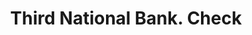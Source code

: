 ---
doi: 10.7916/D8CZ4K9P
date_other: '1870'
date_other_textual: 1870-1879
form: printed ephemera
genre:
- Checks (bank checks)
name:
- Third National Bank
object_in_context_url: https://biggert.cul.columbia.edu/items/view/ave_biggert_01447
subject_hierarchical_geographic:
- Philadelphia, Pennsylvania, United States
subject_name:
- Third National Bank
title: Third National Bank. Check
sort_title: Third National Bank. Check
call_number: ave_biggert_01447
coordinates:
- 40.00944444444445,-75.13333333333334
pid: ave_biggert_01447
identifiers: ave_biggert_01447
permalink: /biggert/ave_biggert_01447/
layout: iiif-image-page
---